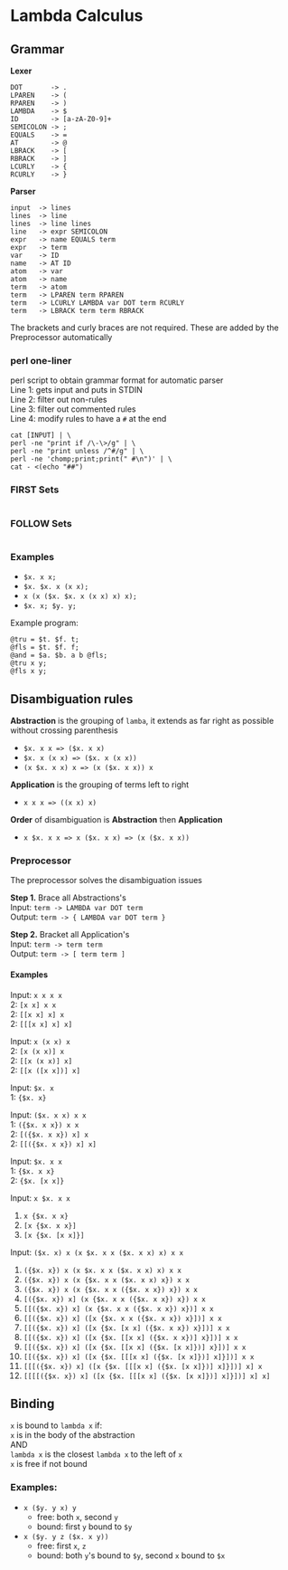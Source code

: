 # Lambda Calculus

## Grammar

__Lexer__
```
DOT       -> .
LPAREN    -> (
RPAREN    -> )
LAMBDA    -> $
ID        -> [a-zA-Z0-9]+
SEMICOLON -> ;
EQUALS    -> =
AT        -> @
LBRACK    -> [
RBRACK    -> ]
LCURLY    -> {
RCURLY    -> }
```
__Parser__
```
input  -> lines
lines  -> line
lines  -> line lines
line   -> expr SEMICOLON
expr   -> name EQUALS term
expr   -> term
var    -> ID
name   -> AT ID
atom   -> var
atom   -> name
term   -> atom
term   -> LPAREN term RPAREN
term   -> LCURLY LAMBDA var DOT term RCURLY
term   -> LBRACK term term RBRACK
```

The brackets and curly braces are not required. These are added by the Preprocessor automatically

### perl one-liner

perl script to obtain grammar format for automatic parser  
Line 1: gets input and puts in STDIN  
Line 2: filter out non-rules  
Line 3: filter out commented rules  
Line 4: modify rules to have a `#` at the end  
```
cat [INPUT] | \
perl -ne "print if /\-\>/g" | \
perl -ne "print unless /^#/g" | \
perl -ne 'chomp;print;print(" #\n")' | \
cat - <(echo "##")
```

### FIRST Sets

```

```

### FOLLOW Sets

```

```

### Examples

- `$x. x x;`
- `$x. $x. x (x x);`
- `x (x ($x. $x. x (x x) x) x);`
- `$x. x; $y. y;`

Example program:
```
@tru = $t. $f. t;
@fls = $t. $f. f;
@and = $a. $b. a b @fls;
@tru x y;
@fls x y;
```

## Disambiguation rules

__Abstraction__ is the grouping of `lamba`, it extends as far right as possible without crossing parenthesis
- `$x. x x => ($x. x x)`
- `$x. x (x x) => ($x. x (x x))`
- `(x $x. x x) x => (x ($x. x x)) x`

__Application__ is the grouping of terms left to right
- `x x x => ((x x) x)`

__Order__ of disambiguation is __Abstraction__ then __Application__
- `x $x. x x => x ($x. x x) => (x ($x. x x))`

### Preprocessor

The preprocessor solves the disambiguation issues


__Step 1.__ Brace all Abstractions's  
Input: `term -> LAMBDA var DOT term`  
Output: `term -> { LAMBDA var DOT term }`  

__Step 2.__ Bracket all Application's  
Input: `term -> term term`  
Output: `term -> [ term term ]`  

#### Examples

Input: `x x x x`  
2: `[x x] x x`  
2: `[[x x] x] x`  
2: `[[[x x] x] x]`  

Input: `x (x x) x`  
2: `[x (x x)] x`  
2: `[[x (x x)] x]`  
2: `[[x ([x x])] x]`  

Input: `$x. x`  
1: `{$x. x}`  

Input: `($x. x x) x x`  
1: `({$x. x x}) x x`  
2: `[({$x. x x}) x] x`  
2: `[[({$x. x x}) x] x]`  

Input: `$x. x x`  
1: `{$x. x x}`  
2: `{$x. [x x]}`  

Input: `x $x. x x`  
1. `x {$x. x x}`  
2. `[x {$x. x x}]`  
2. `[x {$x. [x x]}]`  

Input: `($x. x) x (x $x. x x ($x. x x) x) x x`  
1. `({$x. x}) x (x $x. x x ($x. x x) x) x x`  
1. `({$x. x}) x (x {$x. x x ($x. x x) x}) x x`  
1. `({$x. x}) x (x {$x. x x ({$x. x x}) x}) x x`  
2. `[({$x. x}) x] (x {$x. x x ({$x. x x}) x}) x x`  
2. `[[({$x. x}) x] (x {$x. x x ({$x. x x}) x})] x x`  
2. `[[({$x. x}) x] ([x {$x. x x ({$x. x x}) x}])] x x`  
2. `[[({$x. x}) x] ([x {$x. [x x] ({$x. x x}) x}])] x x`  
2. `[[({$x. x}) x] ([x {$x. [[x x] ({$x. x x})] x}])] x x`  
2. `[[({$x. x}) x] ([x {$x. [[x x] ({$x. [x x]})] x}])] x x`  
2. `[[({$x. x}) x] ([x {$x. [[[x x] ({$x. [x x]})] x]}])] x x`  
2. `[[[({$x. x}) x] ([x {$x. [[[x x] ({$x. [x x]})] x]}])] x] x`  
2. `[[[[({$x. x}) x] ([x {$x. [[[x x] ({$x. [x x]})] x]}])] x] x]`  


## Binding

`x` is bound to `lambda x` if:  
`x` is in the body of the abstraction  
AND  
`lambda x` is the closest `lambda x` to the left of `x`  
`x` is free if not bound


### Examples:

- `x ($y. y x) y`
    - free: both `x`, second `y`
    - bound: first `y` bound to `$y`
- `x ($y. y z ($x. x y))`
    - free: first `x`, `z`
    - bound: both `y`'s bound to `$y`, second `x` bound to `$x`
